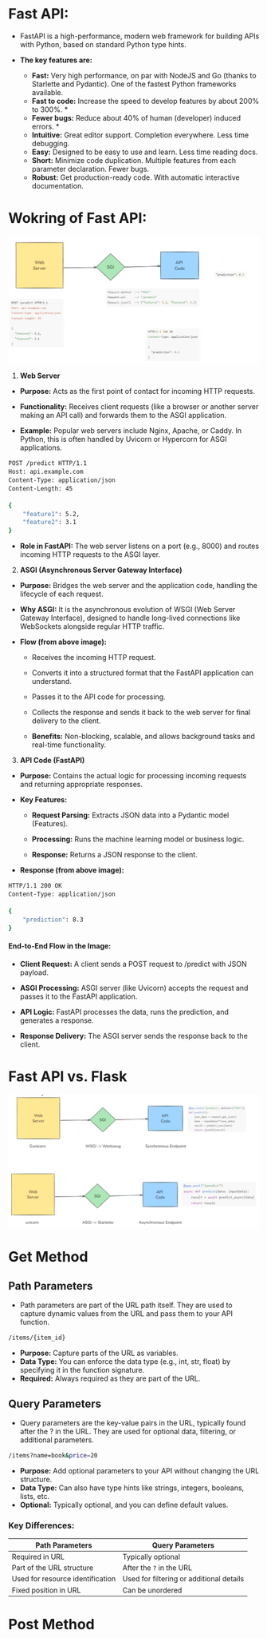 # Fast API: 
- FastAPI is a high-performance, modern web framework for building APIs with Python, based on standard Python type hints. 

- **The key features are:**

    - **Fast:** Very high performance, on par with NodeJS and Go (thanks to Starlette and Pydantic). One of the fastest Python frameworks available.
    - **Fast to code:** Increase the speed to develop features by about 200% to 300%. *
    - **Fewer bugs:** Reduce about 40% of human (developer) induced errors. *
    - **Intuitive:** Great editor support. Completion everywhere. Less time debugging.
    - **Easy:** Designed to be easy to use and learn. Less time reading docs.
    - **Short:** Minimize code duplication. Multiple features from each parameter declaration. Fewer bugs.
    - **Robust:** Get production-ready code. With automatic interactive documentation.

# Wokring of Fast API:

![Alt text](fastapi-1.png "fastapi wokring")

1) **Web Server**
- **Purpose:** Acts as the first point of contact for incoming HTTP requests.

- **Functionality:** Receives client requests (like a browser or another server making an API call) and forwards them to the ASGI application.

- **Example:** Popular web servers include Nginx, Apache, or Caddy. In Python, this is often handled by Uvicorn or Hypercorn for ASGI applications.

```bash
POST /predict HTTP/1.1
Host: api.example.com
Content-Type: application/json
Content-Length: 45

{
    "feature1": 5.2,
    "feature2": 3.1
}
```
- **Role in FastAPI:** The web server listens on a port (e.g., 8000) and routes incoming HTTP requests to the ASGI layer.

2) **ASGI (Asynchronous Server Gateway Interface)**

- **Purpose:** Bridges the web server and the application code, handling the lifecycle of each request.

- **Why ASGI:** It is the asynchronous evolution of WSGI (Web Server Gateway Interface), designed to handle long-lived connections like WebSockets alongside regular HTTP traffic.

- **Flow (from above image):**

    * Receives the incoming HTTP request.

    * Converts it into a structured format that the FastAPI application can understand.

    * Passes it to the API code for processing.

    * Collects the response and sends it back to the web server for final delivery to the client.

    * **Benefits:** Non-blocking, scalable, and allows background tasks and real-time functionality.

3) **API Code (FastAPI)**

- **Purpose:** Contains the actual logic for processing incoming requests and returning appropriate responses.

- **Key Features:**

    * **Request Parsing:** Extracts JSON data into a Pydantic model (Features).

    * **Processing:** Runs the machine learning model or business logic.

    * **Response:** Returns a JSON response to the client.

- **Response (from above image):**

```bash
HTTP/1.1 200 OK
Content-Type: application/json

{
    "prediction": 8.3
}
```

#### End-to-End Flow in the Image:

- **Client Request:** A client sends a POST request to /predict with JSON payload.

- **ASGI Processing:** ASGI server (like Uvicorn) accepts the request and passes it to the FastAPI application.

- **API Logic:** FastAPI processes the data, runs the prediction, and generates a response.

- **Response Delivery:** The ASGI server sends the response back to the client.



# Fast API vs. Flask

![Alt text](fasiapi-2.png "fastapi wokring")

# **Get Method**

## **Path Parameters**

- Path parameters are part of the URL path itself. They are used to capture dynamic values from the URL and pass them to your API function.

```bash
/items/{item_id}
```

- **Purpose:** Capture parts of the URL as variables.
- **Data Type:** You can enforce the data type (e.g., int, str, float) by specifying it in the function signature.
- **Required:** Always required as they are part of the URL.

## **Query Parameters**
- Query parameters are the key-value pairs in the URL, typically found after the ? in the URL. They are used for optional data, filtering, or additional parameters.

```bash
/items?name=book&price=20
```

- **Purpose:** Add optional parameters to your API without changing the URL structure.
- **Data Type:** Can also have type hints like strings, integers, booleans, lists, etc.
- **Optional:** Typically optional, and you can define default values.


### **Key Differences:**
 
| **Path Parameters**              | **Query Parameters**                     |
| -------------------------------- | ---------------------------------------- |
| Required in URL                  | Typically optional                       |
| Part of the URL structure        | After the `?` in the URL                 |
| Used for resource identification | Used for filtering or additional details |
| Fixed position in URL            | Can be unordered                         |



# **Post Method**

